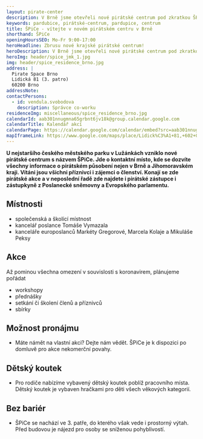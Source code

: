```yaml
---
layout: pirate-center
description: V Brně jsme otevřeli nové pirátské centrum pod zkratkou ŠPiCe. Centrum nabídne akce všeho druhu, cowork a dětský koutek.
keywords: pardubice, pirátské-centrum, pardupice, centrum
title: ŠPiCe - vítejte v novém pirátském centru v Brně
shorthand: ŠPiCe
openingHoursSEO: Mo-Fr 9:00-17:00
heroHeadline: Zbrusu nové krajské pirátské centrum!
heroDescription: V Brně jsme otevřeli nové pirátské centrum pod zkratkou ŠPiCe.
heroImg: header/spice_jmk_1.jpg
img: header/spice_residence_brno.jpg
address: |
  Pirate Space Brno
  Lidická 81 (3. patro)
  60200 Brno
addressNote: 
contactPersons:
  - id: vendula.svobodova
    description: Správce co-worku
residenceImg: miscellaneous/spice_residence_brno.jpg
calendarId: aab301nnugmna65grbnt6jv18k@group.calendar.google.com
calendarTitle: Kalendář akcí
calendarPage: https://calendar.google.com/calendar/embed?src=aab301nnugmna65grbnt6jv18k%40group.calendar.google.com&ctz=Europe%2FPrague
mapIframeLink: https://www.google.com/maps/place/Lidick%C3%A1+81,+602+00+Brno-st%C5%99ed/@49.207248,16.6019601,17z/data=!3m1!4b1!4m5!3m4!1s0x47129469d89006e1:0x1f3fd82016dcb4b0!8m2!3d49.207248!4d16.6041488
---
```


**U nejstaršího českého městského parku v Lužánkách vzniklo nové pirátské centrum s názvem ŠPiCe. Jde o kontaktní místo, kde se dozvíte všechny informace o pirátském působení nejen v Brně a Jihomoravském kraji. Vítáni jsou všichni příznivci i zájemci o členství. Konají se zde pirátské akce a v neposlední řadě zde najdete i pirátské zástupce i zástupkyně z Poslanecké sněmovny a Evropského parlamentu.**

## Místnosti

- společenská a školící místnost
- kancelář poslance Tomáše Vymazala
- kanceláře europoslanců Markéty Gregorové, Marcela Kolaje a Mikuláše Peksy

## Akce

Až pominou všechna omezení v souvislosti s koronavirem, plánujeme pořádat

- workshopy
- přednášky
- setkání či školení členů a příznivců
- sbírky

## Možnost pronájmu

- Máte námět na vlastní akci? Dejte nám vědět. ŠPiCe je k dispozici po domluvě pro akce nekomerční povahy.

## Dětský koutek

- Pro rodiče nabízíme vybavený dětský koutek poblíž pracovního místa. Dětský koutek je vybaven hračkami pro děti všech věkových kategorií.

## Bez bariér

- ŠPiCe se nachází ve 3. patře, do kterého však vede i prostorný výtah. Před budovou je nájezd pro osoby se sníženou pohyblivostí.
